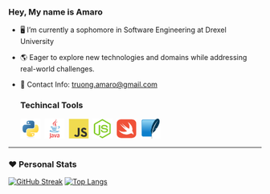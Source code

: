 ### Hey, My name is Amaro

- 🖥️ I’m currently a sophomore in Software Engineering at Drexel University
- 🌎 Eager to explore new technologies and domains while addressing real-world challenges.
- 📲 Contact Info: truong.amaro@gmail.com
  
  ### Techincal Tools
  <img src="https://github.com/devicons/devicon/blob/master/icons/python/python-original.svg" title="HTML5" alt="HTML" width="40" height="40"/>&nbsp;
  <img src="https://github.com/devicons/devicon/blob/master/icons/java/java-original-wordmark.svg" title="Java" alt="Java" width="40" height="40"/>&nbsp;
  <img src="https://github.com/devicons/devicon/blob/master/icons/javascript/javascript-original.svg" title="JavaScript" alt="JavaScript" width="40" height="40"/>&nbsp;
  <img src="https://github.com/devicons/devicon/blob/master/icons/nodejs/nodejs-original.svg" title="Nodejs" alt="Nodejs" width="40" height="40"/>&nbsp;
  <img src="https://github.com/devicons/devicon/blob/master/icons/swift/swift-original.svg" title="Swift" alt="Swift" width="40" height="40"/>&nbsp;
  <img src="https://github.com/devicons/devicon/blob/master/icons/sqlite/sqlite-original.svg" title="HTML5" alt="HTML" width="40" height="40"/>&nbsp;
<hr></hr>

### ♥️ Personal Stats
[![GitHub Streak](http://github-readme-streak-stats.herokuapp.com?user=AmaroTruong&theme=dark&background=000000)](https://git.io/streak-stats)
[![Top Langs](https://github-readme-stats.vercel.app/api/top-langs/?username=AmaroTruong&layout=compact&theme=vision-friendly-dark)](https://github.com/anuraghazra/github-readme-stats)
